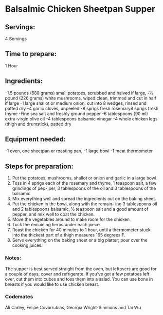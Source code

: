 # Balsalmic Chicken Sheetpan Supper

## Servings: 
4 Servings

## Time to prepare: 
1 Hour

## Ingredients:
-1.5 pounds (680 grams) small potatoes, scrubbed and halved if large, 
-1⁄2 pound (226 grams) white mushrooms, wiped clean, trimmed and cut in half if large
-1 large shallot or medium onion, cut into 8 wedges, rinsed and patted dry
-4 garlic cloves, unpeeled
-8 sprigs fresh rosemary8 sprigs fresh thyme
-Fine sea salt and freshly ground pepper
-6 tablespoons (90 ml) extra-virgin olive oil 
-4 tablespoons balsamic vinegar
-4 whole chicken legs (thigh and drumstick), patted dry

## Equipment needed:
-1 oven, one sheetpan or roasting pan,
-1 large bowl
-1 meat thermometer 

## Steps for preparation:
1. Put the potatoes, mushrooms, shallot or onion and garlic in a large bowl. 
2. Toss in 4 sprigs each of the rosemary and thyme, 1 teaspoon salt, a few grindings of pep- per, 3 tablespoons of the oil and 3 tablespoons of the balsamic. 
3. Mix everything well and spread the ingredients out on the baking sheet.
4. Put the chicken in the bowl, along with the remain- ing 3 tablespoons oil and 2 tablespoons balsamic,
1⁄2 teaspoon salt and a good amount of pepper, and mix well to coat the chicken. 
5. Move the vegetables around to make room for the chicken. 
6. Tuck the remaining herbs under each piece.
7. Roast the chicken for 40 minutes to 1 hour, until a thermometer stuck into the thickest part of a thigh measures 165 degrees F.
8. Serve everything on the baking sheet or a big platter; pour over the cooking juices.


### Notes:
The supper is best served straight from the oven, but leftovers are good for a couple of days; cover and refrigerate. If you’ve got a few potatoes left over, cut them into cubes and toss them into a salad.
You can use bone in breasts if you would like to use chicken breast. 

### Codemates #
Ali Carley, Felipe Covarrubias, Georgia Wright-Simmons and Tai Wu
